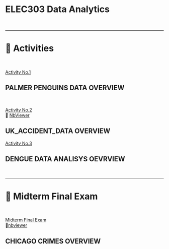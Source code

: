 <h1>ELEC303 Data Analytics</h1><br><hr>


<h1>📌 Activities</h1><br>


[Activity No.1](https://github.com/EarnL/ELEC303-3C/blob/9ef9a5abe48ae45e31ff5e55b663146f4bfc3db8/Caparros/datasets/Activity%231.ipynb)  <h2>PALMER PENGUINS DATA OVERVIEW</h2>
<br>

[Activity No.2](https://github.com/EarnL/ELEC303-3C/blob/436d15308417ae86ee2cbd3e41b11e0eab2f9088/Caparros/datasets/Activity2.ipynb) <br>🔗 [NbViewer](https://nbviewer.org/github/EarnL/ELEC303-3C/blob/436d15308417ae86ee2cbd3e41b11e0eab2f9088/Caparros/datasets/Activity2.ipynb) <h2>UK_ACCIDENT_DATA OVERVIEW</h2> 

[Activity No.3](https://github.com/EarnL/ELEC303-3C/blob/eaf142bb2e206b806472e18600aef939c6e7b335/Caparros/datasets/Project3_Dengue_Data_Analysis.ipynb) <h2>DENGUE DATA ANALISYS OEVRVIEW</h2>
<br><hr>



<h1> 📝 Midterm Final Exam</h1><br>

[Midterm Final Exam](https://github.com/EarnL/ELEC303-3C/blob/60fdc36333efc9d789abc6602f76a11d2e9592c4/Caparros/datasets/Midterm_Final_Exam.ipynb)  <br>🔗[nbviewer](https://nbviewer.org/github/EarnL/ELEC303-3C/blob/60fdc36333efc9d789abc6602f76a11d2e9592c4/Caparros/datasets/Midterm_Final_Exam.ipynb) <h2>CHICAGO CRIMES OVERVIEW</h2>

